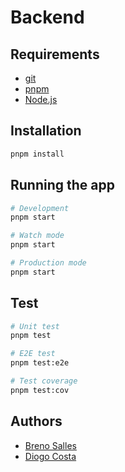 # Backend

## Requirements

- [git](https://git-scm.com/)
- [pnpm](https://pnpm.io/)
- [Node.js](https://nodejs.org/)

## Installation

```bash
pnpm install
```

## Running the app

```bash
# Development
pnpm start
```

```bash
# Watch mode
pnpm start
```

```bash
# Production mode
pnpm start
```

## Test

```bash
# Unit test
pnpm test
```

```bash
# E2E test
pnpm test:e2e
```

```bash
# Test coverage
pnpm test:cov
```

## Authors

- [Breno Salles](https://brenosalles.com)
- [Diogo Costa](https://diogomcosta.com)
